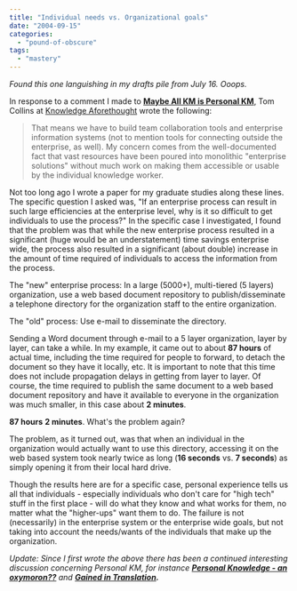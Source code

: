 ```yaml
---
title: "Individual needs vs. Organizational goals"
date: "2004-09-15"
categories: 
  - "pound-of-obscure"
tags: 
  - "mastery"
---
```


_Found this one languishing in my drafts pile from July 16. Ooops._  
  
In response to a comment I made to **[Maybe All KM is Personal KM](http://knowledgeaforethought.blogs.com/knowledge_aforethought/2004/06/maybe_all_km_is.html)**, Tom Collins at [Knowledge Aforethought](http://knowledgeaforethought.blogs.com/knowledge_aforethought/) wrote the following:

> That means we have to build team collaboration tools and enterprise information systems (not to mention tools for connecting outside the enterprise, as well). My concern comes from the well-documented fact that vast resources have been poured into monolithic "enterprise solutions" without much work on making them accessible or usable by the individual knowledge worker.

Not too long ago I wrote a paper for my graduate studies along these lines. The specific question I asked was, "If an enterprise process can result in such large efficiencies at the enterprise level, why is it so difficult to get individuals to use the process?" In the specific case I investigated, I found that the problem was that while the new enterprise process resulted in a significant (huge would be an understatement) time savings enterprise wide, the process also resulted in a significant (about double) increase in the amount of time required of individuals to access the information from the process.  
  
The "new" enterprise process: In a large (5000+), multi-tiered (5 layers) organization, use a web based document repository to publish/disseminate a telephone directory for the organization staff to the entire organization.  
  
The "old" process: Use e-mail to disseminate the directory.  
  
Sending a Word document through e-mail to a 5 layer organization, layer by layer, can take a while. In my example, it came out to about **87 hours** of actual time, including the time required for people to forward, to detach the document so they have it locally, etc. It is important to note that this time does not include propagation delays in getting from layer to layer. Of course, the time required to publish the same document to a web based document repository and have it available to everyone in the organization was much smaller, in this case about **2 minutes**.  
  
**87 hours** **2 minutes**. What's the problem again?  
  
The problem, as it turned out, was that when an individual in the organization would actually want to use this directory, accessing it on the web based system took nearly twice as long (**16 seconds** vs. **7 seconds**) as simply opening it from their local hard drive.  
  
Though the results here are for a specific case, personal experience tells us all that individuals - especially individuals who don't care for "high tech" stuff in the first place - will do what they know and what works for them, no matter what the "higher-ups" want them to do. The failure is not (necessarily) in the enterprise system or the enterprise wide goals, but not taking into account the needs/wants of the individuals that make up the organization.  
  
_Update: Since I first wrote the above there has been a continued interesting discussion concerning Personal KM, for instance [**Personal Knowledge - an oxymoron??**](http://jaarons.typepad.com/dubbings/2004/09/personal_knowle.html) and **[Gained in Translation](http://knowledgeaforethought.blogs.com/knowledge_aforethought/2004/09/gained_in_trans.html).**_
